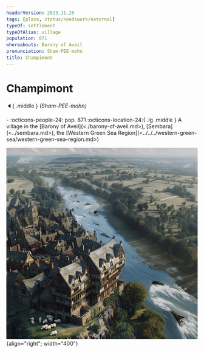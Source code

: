 ```yaml
---
headerVersion: 2023.11.25
tags: [place, status/needswork/external]
typeOf: settlement
typeOfAlias: village
population: 871
whereabouts: Barony of Aveil
pronunciation: Sham-PEE-mohn
title: Champimont
---
```

# Champimont
:speaker:{ .middle } *(Sham-PEE-mohn)*  
<div class="grid cards ext-narrow-margin ext-one-column" markdown>
-  
    :octicons-people-24: pop. 871  
    :octicons-location-24:{ .lg .middle } A village in the [Barony of Aveil](<./barony-of-aveil.md>), [Sembara](<../sembara.md>), the [Western Green Sea Region](<../../../western-green-sea/western-green-sea-region.md>)  
</div>


![Champimont](../../../../assets/champimont.png){align="right"; width="400"}

